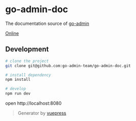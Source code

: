 # go-admin-doc

The documentation source of [go-admin](https://github.com/go-admin-team/go-admin)

[Online](https://go-admin-team.github.io/go-admin-doc)

## Development

```bash
# clone the project
git clone git@github.com:go-admin-team/go-admin-doc.git

# install dependency
npm install

# develop
npm run dev
```

open http://localhost:8080

> Generator by [vuepress](https://github.com/vuejs/vuepress)
